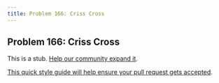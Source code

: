 ```yaml
---
title: Problem 166: Criss Cross
---
```

## Problem 166: Criss Cross

This is a stub. <a href='https://github.com/freecodecamp/guides/tree/master/src/pages/certifications/coding-interview-prep/project-euler/problem-166-criss-cross/index.md' target='_blank' rel='nofollow'>Help our community expand it</a>.

<a href='https://github.com/freecodecamp/guides/blob/master/README.md' target='_blank' rel='nofollow'>This quick style guide will help ensure your pull request gets accepted</a>.

<!-- The article goes here, in GitHub-flavored Markdown. Feel free to add YouTube videos, images, and CodePen/JSBin embeds  -->
